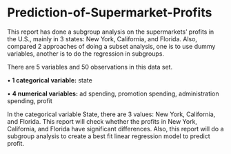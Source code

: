 # Prediction-of-Supermarket-Profits
This report has done a subgroup analysis on the supermarkets’ profits in the U.S., mainly in 3 states: New York, California, and Florida. Also, compared 2 approaches of doing a subset analysis, one is to use dummy variables, another is to do the regression in subgroups.
<p>
There are 5 variables and 50 observations in this data set.
 <p>
   •<B> 1 categorical variable:</B> state
 <p>
   • <B>4 numerical variables:</B> ad spending, promotion spending, administration spending, profit
<p>
In the categorical variable State, there are 3 values: New York, California, and Florida.
This report will check whether the profits in New York, California, and Florida have significant differences. Also, this report will do a subgroup analysis to create a best fit linear regression model to predict profit.
